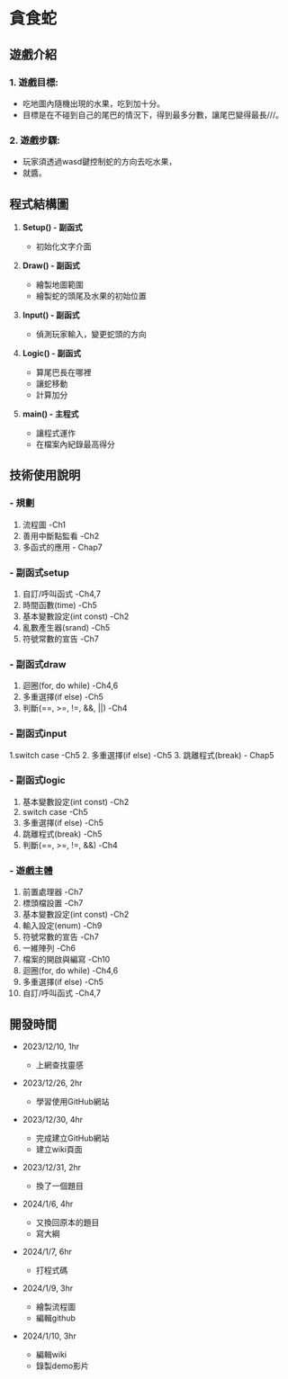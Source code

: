 # 貪食蛇

## 遊戲介紹

### 1. **遊戲目標:**
   - 吃地圖內隨機出現的水果，吃到加十分。
   - 目標是在不碰到自己的尾巴的情況下，得到最多分數，讓尾巴變得最長///。

### 2. **遊戲步驟:**
   - 玩家須透過wasd鍵控制蛇的方向去吃水果，
   - 就醬。

## 程式結構圖


1. **Setup() - 副函式**
   - 初始化文字介面

2. **Draw() - 副函式**
   - 繪製地圖範圍
   - 繪製蛇的頭尾及水果的初始位置

3. **Input() - 副函式**
   - 偵測玩家輸入，變更蛇頭的方向

4. **Logic() - 副函式**
   - 算尾巴長在哪裡
   - 讓蛇移動
   - 計算加分

5. **main() - 主程式**
   - 讓程式運作
   - 在檔案內紀錄最高得分


## 技術使用說明

### - 規劃
1. 流程圖 -Ch1
2. 善用中斷點監看 -Ch2
3. 多函式的應用 - Chap7
    
### - 副函式setup
1. 自訂/呼叫函式 -Ch4,7
2. 時間函數(time) -Ch5
3. 基本變數設定(int const) -Ch2
4. 亂數產生器(srand) -Ch5
5. 符號常數的宣告 -Ch7

### - 副函式draw
1. 迴圈(for, do while) -Ch4,6
2. 多重選擇(if else) -Ch5
3. 判斷(==, >=, !=, &&, ||) -Ch4

### - 副函式input
1.switch case -Ch5
2. 多重選擇(if else) -Ch5
3. 跳離程式(break) - Chap5

### - 副函式logic
1. 基本變數設定(int const) -Ch2
2. switch case -Ch5
3. 多重選擇(if else) -Ch5
4. 跳離程式(break) -Ch5
5. 判斷(==, >=, !=, &&) -Ch4
 
### - 遊戲主體
1. 前置處理器 -Ch7
2. 標頭檔設置 -Ch7
3. 基本變數設定(int const) -Ch2
4. 輸入設定(enum) -Ch9
5. 符號常數的宣告 -Ch7
6. 一維陣列 -Ch6
7. 檔案的開啟與編寫 -Ch10
8. 迴圈(for, do while) -Ch4,6
9. 多重選擇(if else) -Ch5
10. 自訂/呼叫函式 -Ch4,7

## 開發時間

- 2023/12/10, 1hr
  - 上網查找靈感

- 2023/12/26, 2hr
  - 學習使用GitHub網站

- 2023/12/30, 4hr
  - 完成建立GitHub網站
  - 建立wiki頁面

- 2023/12/31, 2hr
  - 換了一個題目

- 2024/1/6, 4hr
  - 又換回原本的題目
  - 寫大綱
    
- 2024/1/7, 6hr
  - 打程式碼

- 2024/1/9, 3hr
  - 繪製流程圖
  - 編輯github

- 2024/1/10, 3hr
  - 編輯wiki
  - 錄製demo影片
